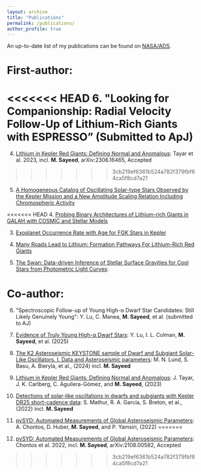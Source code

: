 ```yaml
---
layout: archive
title: "Publications"
permalink: /publications/
author_profile: true
---
```


An up-to-date list of my publications can be found on [NASA/ADS](https://ui.adsabs.harvard.edu/search/q=orcid%3A0000-0001-6180-8482&sort=date%20desc%2C%20bibcode%20desc&p_=0).

First-author:
======

<<<<<<< HEAD
6. "Looking for Companionship: Radial Velocity Follow-Up of Lithium-Rich Giants with ESPRESSO” (Submitted to ApJ)
=======
4. [Lithium in Kepler Red Giants: Defining Normal and Anomalous](https://ui.adsabs.harvard.edu/abs/2023AJ....166...60T/abstract): Tayar et al. 2023, incl. **M. Sayeed**, arXiv:2306.16465, Accepted
>>>>>>> 3cb219ef6361b524a782f379fbf64ca5f8cd7a21

5. [A Homogeneous Catalog of Oscillating Solar-type Stars Observed by the Kepler Mission and a New Amplitude Scaling Relation Including Chromospheric Activity](https://ui.adsabs.harvard.edu/abs/2025AJ....170..212S/abstract)

<<<<<<< HEAD
4. [Probing Binary Architectures of Lithium-rich Giants in GALAH with COSMIC and Stellar Models](https://ui.adsabs.harvard.edu/abs/2025ApJ...991...73S/abstract)

3. [Exoplanet Occurrence Rate with Age for FGK Stars in Kepler](https://ui.adsabs.harvard.edu/abs/2025AJ....169..112S/abstract)

2. [Many Roads Lead to Lithium: Formation Pathways For Lithium-Rich Red Giants](https://ui.adsabs.harvard.edu/abs/2024ApJ...964...42S/abstract)

1. [The Swan: Data-driven Inference of Stellar Surface Gravities for Cool Stars from Photometric Light Curves](https://ui.adsabs.harvard.edu/abs/2021AJ....161..170S/abstract):

Co-author:
======

6. "Spectroscopic Follow-up of Young High-α Dwarf Star Candidates: Still Likely Genuinely Young": Y. Lu, C. Manea, **M. Sayeed**, et al. (submitted to AJ)

5. [Evidence of Truly Young High-α Dwarf Stars](https://ui.adsabs.harvard.edu/abs/2025AJ....169..168L/abstract): Y. Lu, I. L. Colman, **M. Sayeed**, et al. (2025)

4. [The K2 Asteroseismic KEYSTONE sample of Dwarf and Subgiant Solar-Like Oscillators. I. Data and Asteroseismic parameters](https://ui.adsabs.harvard.edu/abs/2024A%26A...688A..13L/abstract): M. N. Lund, S. Basu, A. Bieryla, et al., (2024) incl. **M. Sayeed**

3. [Lithium in Kepler Red Giants: Defining Normal and Anomalous](https://ui.adsabs.harvard.edu/abs/2023AJ....166...60T/abstract): J. Tayar, J. K. Carlberg, C. Aguilera-Gómez, and **M. Sayeed**, (2023)

2. [Detections of solar-like oscillations in dwarfs and subgiants with Kepler DR25 short-cadence data](https://ui.adsabs.harvard.edu/abs/2022A%26A...657A..31M/abstract): S. Mathur, R. A. García, S. Breton, et al., (2022) incl. **M. Sayeed**

1. [pySYD: Automated Measurements of Global Asteroseismic Parameters](https://arxiv.org/abs/2108.00582): A. Chontos, D. Huber, **M. Sayeed**, and P. Yamsiri, (2022)
=======
2. [pySYD: Automated Measurements of Global Asteroseismic Parameters](https://ui.adsabs.harvard.edu/abs/2022JOSS....7.3331C/abstract): Chontos et al. 2022, incl. **M. Sayeed**, arXiv:2108.00582, Accepted
>>>>>>> 3cb219ef6361b524a782f379fbf64ca5f8cd7a21


<!-- 
{% if author.googlescholar %}
  You can also find my articles on <u><a href="{{author.googlescholar}}">my Google Scholar profile</a>.</u>
{% endif %}

{% include base_path %}

{% for post in site.publications reversed %}
  {% include archive-single.html %}
{% endfor %} -->
